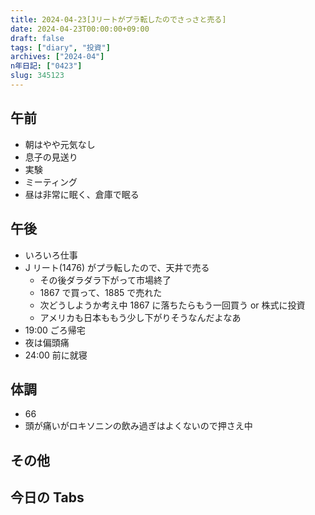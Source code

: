 ```yaml
---
title: 2024-04-23[Jリートがプラ転したのでさっさと売る]
date: 2024-04-23T00:00:00+09:00
draft: false
tags: ["diary", "投資"]
archives: ["2024-04"]
n年日記: ["0423"]
slug: 345123
---
```


## 午前

- 朝はやや元気なし
- 息子の見送り
- 実験
- ミーティング
- 昼は非常に眠く、倉庫で眠る

## 午後

- いろいろ仕事
- J リート(1476) がプラ転したので、天井で売る
  - その後ダラダラ下がって市場終了
  - 1867 で買って、1885 で売れた
  - 次どうしようか考え中 1867 に落ちたらもう一回買う or 株式に投資
  - アメリカも日本ももう少し下がりそうなんだよなあ
- 19:00 ごろ帰宅
- 夜は偏頭痛
- 24:00 前に就寝

## 体調

- 66
- 頭が痛いがロキソニンの飲み過ぎはよくないので押さえ中

## その他

## 今日の Tabs
